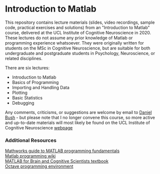 # Introduction to Matlab

This repository contains lecture materials (slides, video recordings, sample code, practical exercises and solutions) from an "Introduction to Matlab" course, delivered at the UCL Institute of Cognitive Neuroscience in 2020. These lectures do not assume any prior knowledge of Matlab or programming experience whatsoever. They were originally written for students on the MSc in Cognitive Neuroscience, but are suitable for both undergraduate and postgraduate students in Psychology, Neuroscience, or related disciplines.  

There are six lectures:  
- Introduction to Matlab
- Basics of Programming
- Importing and Handling Data
- Plotting
- Basic Statistics
- Debugging

Any comments, criticisms, or suggestions are welcome by email to [Daniel Bush](mailto:drdanielbush@gmail.com) - but please note that I no longer convene this course, so more active and up-to-date materials will most likely be found on the UCL Institute of Cognitive Neuroscience [webpage](https://www.ucl.ac.uk/icn/study/matlab-course)

### Additional Resources
[Mathworks guide to MATLAB programming fundamentals](https://uk.mathworks.com/help/pdf_doc/matlab/matlab_prog.pdf)  
[Matlab programming wiki](https://en.wikibooks.org/wiki/MATLAB_Programming)  
[MATLAB for Brain and Cognitive Scientists textbook](https://www.mikexcohen.com/#books)  
[Octave programming environment](https://www.gnu.org/software/octave/)  
